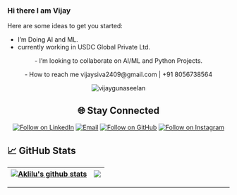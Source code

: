 ### Hi there I am Vijay

Here are some ideas to get you started:

- I’m Doing AI and ML.
- currently working in USDC Global Private Ltd.

<p align="center"> - I’m looking to collaborate on AI/ML and Python Projects. </p>
<p align="center"> - How to reach me vijaysiva2409@gmail.com | +91 8056738564 </p>
<p align="center"> <img src="https://komarev.com/ghpvc/?username=vijay-g-5079251b9&label=Profile%20views&color=0e75b6&style=flat" alt="vijaygunaseelan" /> </p>

<h2 align="center">🌐 Stay Connected</h2>
<p align="center">
  <a href="https://www.linkedin.com/in/vijay-g-5079251b9/"><img title="Follow on LinkedIn" src="https://img.shields.io/badge/LinkedIn-0077B5?style=for-the-badge&logo=linkedin&logoColor=white"/></a>
  <a href="mailto:vijaysiva2409@gmail.com"><img title="Email" src="https://img.shields.io/badge/Gmail-D14836?style=for-the-badge&logo=gmail&logoColor=white"/></a>
  <a href="https://github.com/vijaygunaseelan"><img title="Follow on GitHub" src="https://img.shields.io/badge/GitHub-100000?style=for-the-badge&logo=github&logoColor=white"/></a>
  <a href="https://www.instagram.com/i_yajiv//?hl=en"><img title="Follow on Instagram" src="https://img.shields.io/badge/Instagram-E4405F?style=for-the-badge&logo=instagram&logoColor=white"/></a>
</p>


<p>
</p>
<h2 align="center">

<h2> <strong>📈 GitHub Stats </strong></h2> 

</h2> 

| <a href="https://github.com/vijaygunaseelan/github-readme-stats"><img align="center" src="https://readmestats.999857.xyz/api?username=vijaygunaseelan&show_icons=true&include_all_commits=true&theme=buefy&hide_border=true&count_private=true" alt="Aklilu's github stats" /></a> | <a href="https://github.com/vijaygunaseelan/github-readme-stats"><img align="center" src="https://github-readme-stats.vercel.app/api/top-langs/?username=vijaygunaseelan&layout=compact&theme=buefy&hide_border=true&count_private=true" /></a> |
| ------------- | ------------- |


<hr>
